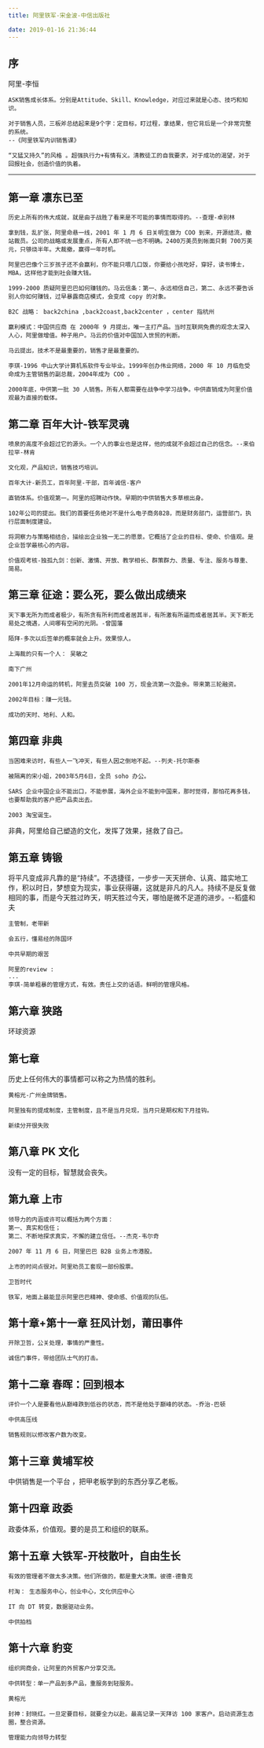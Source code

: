 ```yaml
---
title: 阿里铁军-宋金波-中信出版社

date: 2019-01-16 21:36:44
---
```


## 序

阿里-李恒

    ASK销售成长体系。分别是Attitude、Skill、Knowledge，对应过来就是心态、技巧和知识。
    
    对于销售人员，三板斧总结起来是9个字：定目标，盯过程，拿结果，但它背后是一个非常完整的系统。
    --《阿里铁军内训销售课》
    
    “又猛又持久”的风格 。超强执行力+有情有义。清教徒工的自我要求，对于成功的渴望，对于回报社会，创造价值的执着。

---

## 第一章 凛东已至

    历史上所有的伟大成就，就是由于战胜了看来是不可能的事情而取得的。--查理-卓别林
    
    拿到钱，乱扩张，阿里命悬一线，2001 年 1 月 6 日关明生做为 COO 到来，开源结流，撤站裁员。公司的战略或发展重点，所有人即不统一也不明确。2400万美员到帐面只剩 700万美元，只够烧半年。大裁撤，赢得一年时机。
    
    阿里巴巴像个三岁孩子还不会赢利，你不能只喂几口饭，你要给小孩吃好，穿好，读书博士，MBA，这样他才能到社会赚大钱。
    
    1999-2000 质疑阿里巴巴如何赚钱的。马云信条：第一、永远相信自己，第二、永远不要告诉别人你如何赚钱，过早暴露商店模式，会变成 copy 的对象。
    
    B2C 战略： back2china ,back2coast,back2center ，center 指杭州
    
    赢利模式：中国供应商 在 2000年 9 月提出，唯一主打产品。当时互联网免费的观念太深入人心，阿里做增值。种子用户。马云的价值对中国加入世贸的判断。
    
    马云提出，技术不是最重要的，销售才是最重要的。
    
    李琪-1996 中山大学计算机系软件专业毕业。1999年创办伟业网络，2000 年 10 月临危受命成为主管销售的副总裁，2004年成为 COO 。
    
    2000年底，中供第一批 30 人销售。所有人都需要在战争中学习战争。中供直销成为阿里价值观最为直接的载体。

## 第二章 百年大计-铁军灵魂

    喷泉的高度不会超过它的源头。一个人的事业也是这样，他的成就不会超过自己的信念。--来伯拉罕-林肯
    
    文化观，产品知识，销售技巧培训。
    
    百年大计-新员工，百年阿里-干部，百年诚信-客户
    
    直销体系。价值观第一。阿里的招聘动作快。早期的中供销售大多草根出身。
    
    102年公司的提出。我们的首要任务绝对不是什么电子商务B2B，而是财务部门，运营部门，执行层面制度建设。
    
    将洞察力与策略相结合，描绘出企业独一无二的愿景。它概括了企业的目标、使命、价值观。是企业哲学最核心的内容。
    
    价值观考核-独孤九剑：创新、激情、开放、教学相长、群策群力、质量、专注、服务与尊重、简易。

## 第三章 征途：要么死，要么做出成绩来

    天下事无所为而成者极少，有所贪有所利而成者居其半，有所激有所逼而成者居其半。天下断无易处之境遇，人间哪有空闲的光阴。-曾国藩
    
    陌拜-多次以后签单的概率就会上升。效果惊人。
    
    上海裁的只有一个人： 吴敏之
    
    南下广州
    
    2001年12月命运的转机，阿里去员突破 100 万，现金流第一次盈余。带来第三轮融资。
    
    2002年目标：赚一元钱。
    
    成功的天时、地利、人和。

## 第四章 非典

    当困难来访时，有些人一飞冲天，有些人因之倒地不起。--列夫-托尔斯泰
    
    被隔离的宋小姐，2003年5月6日，全员 soho 办公。
    
    SARS 企业中国企业不能出口，不能参展，海外企业不能到中国来，那时觉得，那怕花再多钱，也要帮助我的客户把产品卖出去。
    
    2003 淘宝诞生。

非典，阿里给自己塑造的文化，发挥了效果，拯救了自己。

## 第五章 铸锻

将平凡变成非凡靠的是“持续”。不选捷径，一步步一天天拼命、认真、踏实地工作，积以时日，梦想变为现实，事业获得碾，这就是非凡的凡人。持续不是反复做相同的事，而是今天胜过昨天，明天胜过今天，哪怕是微不足道的进步。--稻盛和夫

    主管制，老带新
    
    会五行，懂易经的陈国环
    
    中共早期的艰苦 
    
    阿里的review :
    ...
    李琪-简单粗暴的管理方式，有效。责任上交的话语。鲜明的管理风格。

## 第六章 狭路

环球资源

## 第七章

历史上任何伟大的事情都可以称之为热情的胜利。

    黄榕光-广州金牌销售。
    
    阿里独有的提成制度，主管制度，且不是当月兑现，当月只是期权和下月挂钩。
    
    新续分开很失败

## 第八章 PK 文化

没有一定的目标，智慧就会丧失。

## 第九章 上市

    领导力的内涵或许可以概括为两个方面：
    第一、真实和信任；
    第二、不断地探求真实，不懈的建立信任。--杰克-韦尔奇
    
    2007 年 11 月 6 日，阿里巴巴 B2B 业务上市港股。
    
    上市的时间点很对。阿里劝员工套现一部份股票。
    
    卫哲时代
    
    铁军，地面上最能显示阿里巴巴精神、使命感、价值观的队伍。

## 第十章+第十一章 狂风计划，莆田事件

```
开除卫哲，公关处理，事情的严重性。

诚信门事件，带给团队士气的打击。
```



## 第十二章 春晖：回到根本

```
评价一个人是要看他从巅峰跌到低谷的状态，而不是他处于巅峰的状态。-乔治-巴顿

中供高压线

销售规则以修改客户数为改变。
```



## 第十三章 黄埔军校

中供销售是一个平台 ，把甲老板学到的东西分享乙老板。

## 第十四章 政委

政委体系，价值观。要的是员工和组织的联系。

## 第十五章 大铁军-开枝散叶，自由生长

    有效的管理者不做太多决策。他们所做的，都是重大决策。彼德-德鲁克
    
    村淘： 生态服务中心，创业中心，文化供应中心
    
    IT 向 DT 转变，数据驱动业务。
    
    中供拍档

## 第十六章 豹变

    组织网商会，让阿里的外贸客户分享交流。
    
    中供转型：单一产品到多产品，重服务到轻服务。
    
    黄榕光
    
    封神：封晓红。一旦定要目标，就要全力以赴。最高记录一天拜访 100 家客户。启动资源生态圈，整合资源。
    
    管理能力向领导力转型


